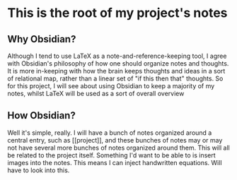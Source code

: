 # This is the root of my project's notes
## Why Obsidian?
Although I tend to use LaTeX as a note-and-reference-keeping tool, I agree with Obsidian's philosophy of  how one should organize notes and thoughts. It is more in-keeping with how the brain keeps thoughts and ideas in a sort of relational map, rather than a linear set of "if this then that" thoughts. So for this project, I will see about using Obsidian to keep a majority of my notes, whilst LaTeX will be used as a sort of overall overview

## How Obsidian?
Well it's simple, really. I will have a bunch of notes organized around a central entry, such as [[project]], and these bunches of notes may or may not have several more bunches of notes organized around them. This will all be related to the project itself.
Something I'd want to be able to is insert images into the notes. This means I can inject handwritten equations. Will have to look into this.